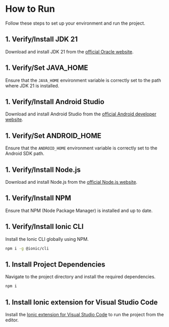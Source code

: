 # How to Run

Follow these steps to set up your environment and run the project.

## 1. Verify/Install JDK 21

Download and install JDK 21 from the [official Oracle website](https://www.oracle.com/java/technologies/downloads/#java21).

## 1. Verify/Set JAVA_HOME

Ensure that the `JAVA_HOME` environment variable is correctly set to the path where JDK 21 is installed.

## 1. Verify/Install Android Studio

Download and install Android Studio from the [official Android developer website](https://developer.android.com/studio).

## 1. Verify/Set ANDROID_HOME

Ensure that the `ANDROID_HOME` environment variable is correctly set to the Android SDK path.

## 1. Verify/Install Node.js

Download and install Node.js from the [official Node.js website](https://nodejs.org/en/download/package-manager).

## 1. Verify/Install NPM

Ensure that NPM (Node Package Manager) is installed and up to date.

## 1. Verify/Install Ionic CLI

Install the Ionic CLI globally using NPM.

```bash
npm i -g @ionic/cli
```

## 1. Install Project Dependencies

Navigate to the project directory and install the required dependencies.

```bash
npm i
```

## 1. Install Ionic extension for Visual Studio Code

Install the [Ionic extension for Visual Studio Code](https://marketplace.visualstudio.com/items?itemName=ionic.ionic) to run the project from the editor.
